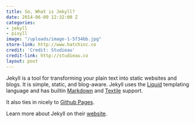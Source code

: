 ```yaml
---
title: So, What is Jekyll?
date: 2014-06-09 12:32:00 Z
categories:
- jekyll
- pixyll
image: "/uploads/image-1-5f34bb.jpg"
store-link: http://www.hatchinc.co
credit: 'Credit: Studieau'
credit-link: http://studieau.co
layout: post
---
```


Jekyll is a tool for transforming your plain text into static websites and 
blogs. It is simple, static, and blog-aware. Jekyll uses the 
[Liquid](http://docs.shopify.com/themes/liquid-basics) templating
language and has builtin [Markdown](http://daringfireball.net/projects/markdown/)
and [Textile](http://en.wikipedia.org/wiki/Textile_(markup_language)) support.

It also ties in nicely to [Github Pages](https://pages.github.com/).

Learn more about Jekyll on their [website](http://jekyllrb.com/).
